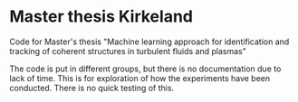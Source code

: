 # Master thesis Kirkeland
Code for Master's thesis "Machine learning approach for identification and tracking of coherent structures in turbulent fluids and plasmas"

The code is put in different groups, but there is no documentation due to lack of time. This is for exploration of how the experiments have been conducted. There is no quick testing of this. 
